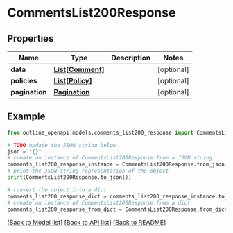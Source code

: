 # CommentsList200Response


## Properties

Name | Type | Description | Notes
------------ | ------------- | ------------- | -------------
**data** | [**List[Comment]**](Comment.md) |  | [optional] 
**policies** | [**List[Policy]**](Policy.md) |  | [optional] 
**pagination** | [**Pagination**](Pagination.md) |  | [optional] 

## Example

```python
from outline_openapi.models.comments_list200_response import CommentsList200Response

# TODO update the JSON string below
json = "{}"
# create an instance of CommentsList200Response from a JSON string
comments_list200_response_instance = CommentsList200Response.from_json(json)
# print the JSON string representation of the object
print(CommentsList200Response.to_json())

# convert the object into a dict
comments_list200_response_dict = comments_list200_response_instance.to_dict()
# create an instance of CommentsList200Response from a dict
comments_list200_response_from_dict = CommentsList200Response.from_dict(comments_list200_response_dict)
```
[[Back to Model list]](../README.md#documentation-for-models) [[Back to API list]](../README.md#documentation-for-api-endpoints) [[Back to README]](../README.md)


